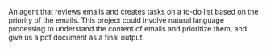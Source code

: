 An agent that reviews emails and creates tasks on a to-do list based on the priority of the emails. This project could involve natural language processing to understand the content of emails and prioritize them, and give us a pdf document as a final output.
